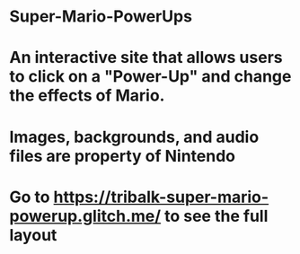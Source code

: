 # Super-Mario-PowerUps

# An interactive site that allows users to click on a "Power-Up" and change the effects of Mario.

# Images, backgrounds, and audio files are property of Nintendo

# Go to https://tribalk-super-mario-powerup.glitch.me/ to see the full layout